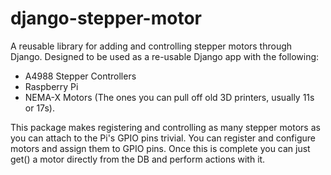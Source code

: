 # django-stepper-motor
A reusable library for adding and controlling stepper motors through Django. Designed to be used as a re-usable Django
app with the following:
 - A4988 Stepper Controllers
 - Raspberry Pi
 - NEMA-X Motors (The ones you can pull off old 3D printers, usually 11s or 17s).

This package makes registering and controlling as many stepper motors as you can attach to the Pi's GPIO pins trivial. 
You can register and configure motors and assign them to GPIO pins. Once this is complete you can just get() a motor 
directly from the DB and perform actions with it.
